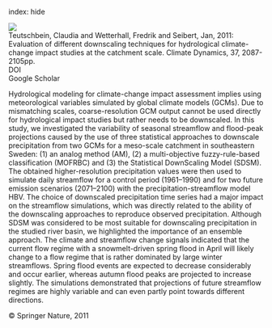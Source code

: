 index: hide

<div class="Citation">
    <div class="Citation-thumb CitationThumb-linked"  data-href="https://doi.org/10.1007/s00382-010-0979-8">
      <img src="https://static.claimspace.cloud/climate-study-static/refs/thumbs/9/Teutschbein_et_al_2011-thumb.png" />
    </div>

  <div class="Citation-body">
    <div class="Citation-text">Teutschbein, Claudia and Wetterhall, Fredrik and Seibert, Jan, 2011: Evaluation of different downscaling techniques for hydrological climate-change impact studies at the catchment scale. <span class="Article-journal">Climate Dynamics, </span><span class="Article-volume">37, </span>2087-2105pp.</div>
    <div class="Citation-links">
      <div class="CitationLink" data-href="https://doi.org/10.1007/s00382-010-0979-8">
        <div class="CitationLink-icon CitationLink-Doi"></div>
        <div class="CitationLink-text">DOI</div>
      </div>
      <div class="CitationLink" data-href="https://scholar.google.com/scholar?q=10.1007/s00382-010-0979-8">
        <div class="CitationLink-icon CitationLink-Scholar"></div>
        <div class="CitationLink-text">Google Scholar</div>
      </div>
    </div>
  </div>
</div>

Hydrological modeling for climate-change impact assessment implies using meteorological variables simulated by global climate models (GCMs). Due to mismatching scales, coarse-resolution GCM output cannot be used directly for hydrological impact studies but rather needs to be downscaled. In this study, we investigated the variability of seasonal streamflow and flood-peak projections caused by the use of three statistical approaches to downscale precipitation from two GCMs for a meso-scale catchment in southeastern Sweden: (1) an analog method (AM), (2) a multi-objective fuzzy-rule-based classification (MOFRBC) and (3) the Statistical DownScaling Model (SDSM). The obtained higher-resolution precipitation values were then used to simulate daily streamflow for a control period (1961–1990) and for two future emission scenarios (2071–2100) with the precipitation-streamflow model HBV. The choice of downscaled precipitation time series had a major impact on the streamflow simulations, which was directly related to the ability of the downscaling approaches to reproduce observed precipitation. Although SDSM was considered to be most suitable for downscaling precipitation in the studied river basin, we highlighted the importance of an ensemble approach. The climate and streamflow change signals indicated that the current flow regime with a snowmelt-driven spring flood in April will likely change to a flow regime that is rather dominated by large winter streamflows. Spring flood events are expected to decrease considerably and occur earlier, whereas autumn flood peaks are projected to increase slightly. The simulations demonstrated that projections of future streamflow regimes are highly variable and can even partly point towards different directions.

<div class="Citation-copy">
&copy; Springer Nature, 2011
</div>